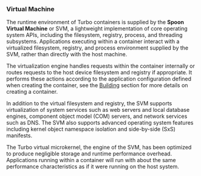 ### Virtual Machine

The runtime environment of Turbo containers is supplied by the **Spoon Virtual Machine** or SVM, a lightweight implementation of core operating system APIs, including the filesystem, registry, process, and threading subsystems. Applications executing within a container interact with a virtualized filesystem, registry, and process environment supplied by the SVM, rather than directly with the host machine.

The virtualization engine handles requests within the container internally or routes requests to the host device filesystem and registry if appropriate. It performs these actions according to the application configuration defined when creating the container, see the [Building](/docs/building) section for more details on creating a container.

In addition to the virtual filesystem and registry, the SVM supports virtualization of system services such as web servers and local database engines, component object model (COM) servers, and network services such as DNS. The SVM also supports advanced operating system features including kernel object namespace isolation and side-by-side (SxS) manifests.

The Turbo virtual microkernel, the engine of the SVM, has been optimized to produce negligible storage and runtime performance overhead. Applications running within a container will run with about the same performance characteristics as if it were running on the host system.